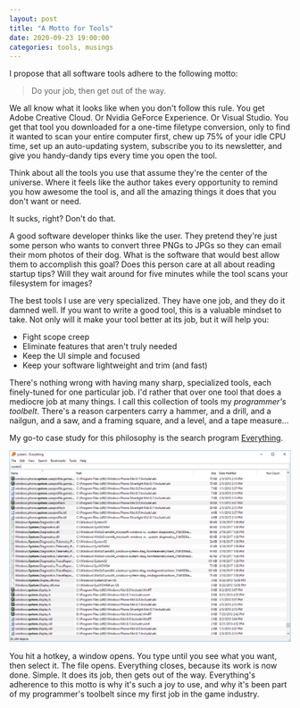```yaml
---
layout: post
title: "A Motto for Tools"
date: 2020-09-23 19:00:00
categories: tools, musings
---
```

I propose that all software tools adhere to the following motto:

> Do your job, then get out of the way.

We all know what it looks like when you don't follow this rule. You get Adobe Creative Cloud. Or Nvidia GeForce Experience. Or Visual Studio. You get that tool you downloaded for a one-time filetype conversion, only to find it wanted to scan your entire computer first, chew up 75% of your idle CPU time, set up an auto-updating system, subscribe you to its newsletter, and give you handy-dandy tips every time you open the tool.

Think about all the tools you use that assume they're the center of the universe. Where it feels like the author takes every opportunity to remind you how awesome the tool is, and all the amazing things it does that you don't want or need.

It sucks, right? Don't do that.

A good software developer thinks like the user. They pretend they're just some person who wants to convert three PNGs to JPGs so they can email their mom photos of their dog. What is the software that would best allow them to accomplish this goal? Does this person care at all about reading startup tips? Will they wait around for five minutes while the tool scans your filesystem for images?

The best tools I use are very specialized. They have one job, and they do it damned well. If you want to write a good tool, this is a valuable mindset to take. Not only will it make your tool better at its job, but it will help you:

- Fight scope creep
- Eliminate features that aren't truly needed
- Keep the UI simple and focused
- Keep your software lightweight and trim (and fast)

There's nothing wrong with having many sharp, specialized tools, each finely-tuned for one particular job. I'd rather that over one tool that does a mediocre job at many things. I call this collection of tools my _programmer's toolbelt_. There's a reason carpenters carry a hammer, and a drill, and a nailgun, and a saw, and a framing square, and a level, and a tape measure...

My go-to case study for this philosophy is the search program [Everything](http://www.voidtools.com).

![Everything](/assets/images/Everything.png "Screenshot of Everything")

You hit a hotkey, a window opens. You type until you see what you want, then select it. The file opens. Everything closes, because its work is now done. Simple. It does its job, then gets out of the way. Everything's adherence to this motto is why it's such a joy to use, and why it's been part of my programmer's toolbelt since my first job in the game industry. 

